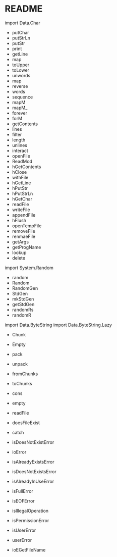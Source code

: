 # README

import Data.Char

- putChar
- putStrLn
- putStr
- print
- getLine
- map
- toUpper
- toLower
- unwords
- map
- reverse
- words
- sequence
- mapM
- mapM_
- forever
- forM
- getContents
- lines
- filter
- length
- unlines
- interact
- openFile
- ReadMod
- hGetContents
- hClose
- withFile
- hGetLine
- hPutStr
- hPutStrLn
- hGetChar
- readFile
- writeFile
- appendFile
- hFlush
- openTempFile
- removeFile
- renmaeFile
- getArgs
- getProgName
- lookup
- delete

import System.Random

- random
- Random
- RandomGen
- StdGen
- mkStdGen
- getStdGen
- randomRs
- randomR

import Data.ByteString
import Data.ByteString.Lazy

- Chunk
- Empty
- pack
- unpack
- fromChunks
- toChunks
- cons
- empty
- readFile


- doesFileExist
- catch
- isDoesNotExistError
- ioError
- isAlreadyExistsError
- isDoesNotExistsError
- isAlreadyInUseError
- isFullError
- isEOFError
- isIllegalOperation
- isPermissionError
- isUserError
- userError
- ioEGetFileName

